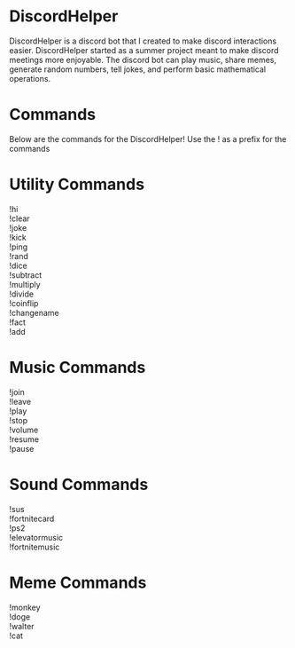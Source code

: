 # DiscordHelper
DiscordHelper is a discord bot that I created to make discord interactions easier.
DiscordHelper started as a summer project meant to make discord meetings more enjoyable. The discord bot can play music, share memes, generate random numbers, tell jokes, and perform basic mathematical operations. 

# Commands
Below are the commands for the DiscordHelper! Use the ! as a prefix for the commands
# Utility Commands
!hi       
!clear       
!joke       
!kick       
!ping       
!rand       
!dice       
!subtract       
!multiply       
!divide       
!coinflip       
!changename       
!fact       
!add       
# Music Commands
!join       
!leave       
!play       
!stop       
!volume       
!resume       
!pause       
# Sound Commands
!sus       
!fortnitecard       
!ps2       
!elevatormusic       
!fortnitemusic       
# Meme Commands
!monkey       
!doge       
!walter       
!cat       
